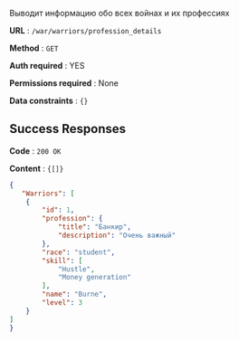 Выводит информацию обо всех войнах и их профессиях

**URL** : `/war/warriors/profession_details`

**Method** : `GET`

**Auth required** : YES

**Permissions required** : None

**Data constraints** : `{}`

## Success Responses

**Code** : `200 OK`

**Content** : `{[]}`

```json
{
   "Warriors": [
    {
        "id": 1,
        "profession": {
            "title": "Банкир",
            "description": "Очень важный"
        },
        "race": "student",
        "skill": [
            "Hustle",
            "Money generation"
        ],
        "name": "Burne",
        "level": 3
    }
]
}
```
